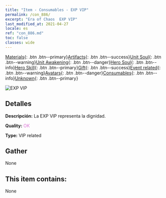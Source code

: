 ```yaml
---
title: "Item - Consumables - EXP VIP"
permalink: /con_886/
excerpt: "Era of Chaos  EXP VIP"
last_modified_at: 2021-04-27
locale: es
ref: "con_886.md"
toc: false
classes: wide
---
```

 [Materials](/ItemsES/){: .btn .btn--primary}[Artifacts](/ItemsES/Artifacts/){: .btn .btn--success}[Unit Soul](/ItemsES/UnitSoul/){: .btn .btn--warning}[Unit Awakening](/ItemsES/UnitAwakening/){: .btn .btn--danger}[Hero Soul](/ItemsES/HeroSoul/){: .btn .btn--info}[Hero Skill](/ItemsES/HeroSkill/){: .btn .btn--primary}[Gift](/ItemsES/Gift/){: .btn .btn--success}[Event related](/ItemsES/Events/){: .btn .btn--warning}[Avatars](/ItemsES/Avatars/){: .btn .btn--danger}[Consumables](/ItemsES/Consumables/){: .btn .btn--info}[Unknown](/ItemsES/Unknown/){: .btn .btn--primary}

 ![EXP VIP](/images/t/i_101.png)

## Detalles
 **Descripción:** La EXP VIP representa la dignidad.

 **Quality:** <span style="color: #DA70D6">OK</span>

 **Type:** VIP related

## Gather

  None

## This item contains:

  None

